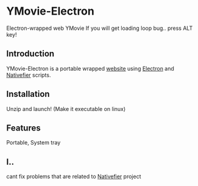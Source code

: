 # YMovie-Electron
 Electron-wrapped web YMovie
 If you will get loading loop bug.. press ALT key! 

## Introduction

YMovie-Electron is a portable wrapped [website](https://ymovie.streamcinema.cz/) using [Electron](https://www.electronjs.org/) and [Nativefier](https://github.com/nativefier/nativefier/) scripts.

## Installation

Unzip and launch! (Make it executable on linux)

## Features

Portable, System tray

## I..
cant fix problems that are related to [Nativefier](https://github.com/nativefier/nativefier/) project

